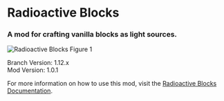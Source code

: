 # Radioactive Blocks
### A mod for crafting vanilla blocks as light sources.
![Radioactive Blocks Figure 1](https://radioactiveblocks-mc-mod-example-images.s3-us-west-2.amazonaws.com/radioactiveblockintheworld.jpg|width=540)

Branch Version: 1.12.x<br>
Mod Version: 1.0.1

For more information on how to use this mod, visit the [Radioactive Blocks Documentation](https://thesarlaacsweep.github.io/radioactiveblocks/).